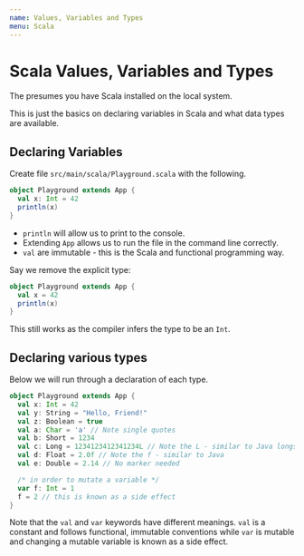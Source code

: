 ```yaml
---
name: Values, Variables and Types
menu: Scala
---
```


# Scala Values, Variables and Types

The presumes you have Scala installed on the local system.

This is just the basics on declaring variables in Scala and what data types are available.

## Declaring Variables

Create file `src/main/scala/Playground.scala` with the following.

```scala
object Playground extends App {
  val x: Int = 42
  println(x)
}
```

- `println` will allow us to print to the console.
- Extending `App` allows us to run the file in the command line correctly.
- `val` are immutable - this is the Scala and functional programming way.

Say we remove the explicit type:

```scala
object Playground extends App {
  val x = 42
  println(x)
}
```

This still works as the compiler infers the type to be an `Int`.

## Declaring various types

Below we will run through a declaration of each type.

```scala
object Playground extends App {
  val x: Int = 42
  val y: String = "Hello, Friend!"
  val z: Boolean = true
  val a: Char = 'a' // Note single quotes
  val b: Short = 1234
  val c: Long = 1234123412341234L // Note the L - similar to Java longs
  val d: Float = 2.0f // Note the f - similar to Java
  val e: Double = 2.14 // No marker needed

  /* in order to mutate a variable */
  var f: Int = 1
  f = 2 // this is known as a side effect
}
```

Note that the `val` and `var` keywords have different meanings. `val` is a constant and follows functional, immutable conventions while `var` is mutable and changing a mutable variable is known as a side effect.
